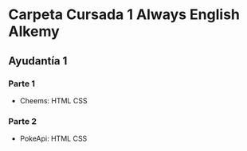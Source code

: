 # Carpeta Cursada 1 Always English Alkemy

## Ayudantía 1
### Parte 1
- Cheems: HTML CSS
### Parte 2
- PokeApi: HTML CSS
